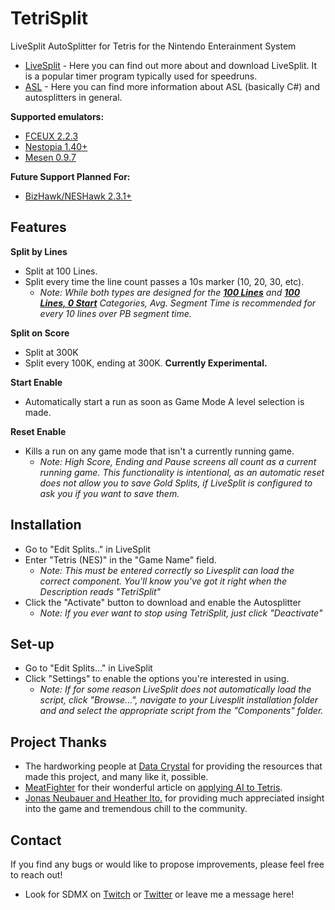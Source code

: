 # TetriSplit
LiveSplit AutoSplitter for Tetris for the Nintendo Enterainment System

* [LiveSplit](http://livesplit.github.io/) - Here you can find out more about and download LiveSplit. It is a popular timer program typically used for speedruns.
* [ASL](https://github.com/LiveSplit/LiveSplit/blob/master/Documentation/Auto-Splitters.md) - Here you can find more information about ASL (basically C#) and autosplitters in general.

**Supported emulators:**

 * [FCEUX 2.2.3](http://www.fceux.com/web/home.html)
 * [Nestopia 1.40+](http://nestopia.sourceforge.net/)
 * [Mesen 0.9.7](https://www.mesen.ca/)

**Future Support Planned For:**

 * [BizHawk/NESHawk 2.3.1+](http://tasvideos.org/BizHawk.html)
 
## Features

**Split by Lines**

 * Split at 100 Lines.
 * Split every time the line count passes a 10s marker (10, 20, 30, etc). 
 	* *Note: While both types are designed for the **[100 Lines](https://www.speedrun.com/tetrisnes/#100_Lines)** and **[100 Lines, 0 Start](https://www.speedrun.com/tetrisnes/#100_Lines_Level_0_Start)** Categories, Avg. Segment Time is recommended for every 10 lines over PB segment time.*
 
**Split on Score** 

 * Split at 300K
 * Split every 100K, ending at 300K. **Currently Experimental.**

**Start Enable**

* Automatically start a run as soon as Game Mode A level selection is made.

**Reset Enable**

* Kills a run on any game mode that isn't a currently running game. 
	* *Note: High Score, Ending and Pause screens all count as a current running game. This functionality is intentional, as an automatic reset does not allow you to save Gold Splits, if LiveSplit is configured to ask you if you want to save them.*

## Installation

* Go to "Edit Splits.." in LiveSplit
* Enter "Tetris (NES)" in the "Game Name" field. 
  * *Note: This must be entered correctly so Livesplit can load the correct component. You'll know you've got it right when the Description reads "TetriSplit"* 
* Click the "Activate" button to download and enable the Autosplitter
  * *Note: If you ever want to stop using TetriSplit, just click "Deactivate"*
  
## Set-up

* Go to "Edit Splits..." in LiveSplit
* Click "Settings" to enable the options you're interested in using.
  * *Note: If for some reason LiveSplit does not automatically load the script, click "Browse...", navigate to your Livesplit installation folder and and select the appropriate script from the "Components" folder.*

## Project Thanks

* The hardworking people at [Data Crystal](https://datacrystal.romhacking.net/wiki/Tetris_(NES):RAM_map) for providing the resources that made this project, and many like it, possible.
* [MeatFighter](https://meatfighter.com/) for their wonderful article on [applying AI to Tetris](https://meatfighter.com/nintendotetrisai).
* [Jonas Neubauer and Heather Ito.](https://twitch.tv/nubbinsgoody) for providing much appreciated insight into the game and  tremendous chill to the community.

## Contact

If you find any bugs or would like to propose improvements, please feel free to reach out! 

* Look for SDMX on [Twitch](http://twitch.tv/sdmx) or [Twitter](https://twitter.com/sdmx) or leave me a message here!
